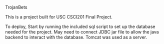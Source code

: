 TrojanBets

This is a project built for USC CSCI201 Final Project. 

To deploy, Start by running the included sql script to set up the database needed for the project.
May need to connect JDBC jar file to allow the java backend to interact with the database.
Tomcat was used as a server.

